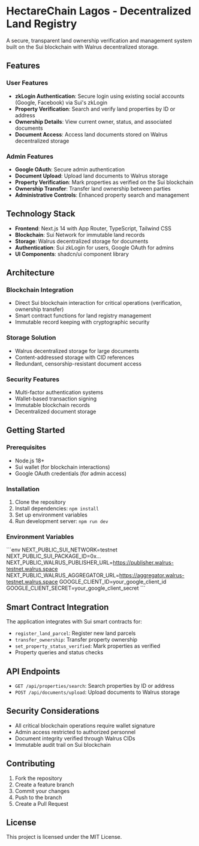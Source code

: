 # HectareChain Lagos - Decentralized Land Registry

A secure, transparent land ownership verification and management system built on the Sui blockchain with Walrus decentralized storage.

## Features

### User Features
- **zkLogin Authentication**: Secure login using existing social accounts (Google, Facebook) via Sui's zkLogin
- **Property Verification**: Search and verify land properties by ID or address
- **Ownership Details**: View current owner, status, and associated documents
- **Document Access**: Access land documents stored on Walrus decentralized storage

### Admin Features
- **Google OAuth**: Secure admin authentication
- **Document Upload**: Upload land documents to Walrus storage
- **Property Verification**: Mark properties as verified on the Sui blockchain
- **Ownership Transfer**: Transfer land ownership between parties
- **Administrative Controls**: Enhanced property search and management

## Technology Stack

- **Frontend**: Next.js 14 with App Router, TypeScript, Tailwind CSS
- **Blockchain**: Sui Network for immutable land records
- **Storage**: Walrus decentralized storage for documents
- **Authentication**: Sui zkLogin for users, Google OAuth for admins
- **UI Components**: shadcn/ui component library

## Architecture

### Blockchain Integration
- Direct Sui blockchain interaction for critical operations (verification, ownership transfer)
- Smart contract functions for land registry management
- Immutable record keeping with cryptographic security

### Storage Solution
- Walrus decentralized storage for large documents
- Content-addressed storage with CID references
- Redundant, censorship-resistant document access

### Security Features
- Multi-factor authentication systems
- Wallet-based transaction signing
- Immutable blockchain records
- Decentralized document storage

## Getting Started

### Prerequisites
- Node.js 18+ 
- Sui wallet (for blockchain interactions)
- Google OAuth credentials (for admin access)

### Installation

1. Clone the repository
2. Install dependencies: `npm install`
3. Set up environment variables
4. Run development server: `npm run dev`

### Environment Variables

\`\`\`env
NEXT_PUBLIC_SUI_NETWORK=testnet
NEXT_PUBLIC_SUI_PACKAGE_ID=0x...
NEXT_PUBLIC_WALRUS_PUBLISHER_URL=https://publisher.walrus-testnet.walrus.space
NEXT_PUBLIC_WALRUS_AGGREGATOR_URL=https://aggregator.walrus-testnet.walrus.space
GOOGLE_CLIENT_ID=your_google_client_id
GOOGLE_CLIENT_SECRET=your_google_client_secret
\`\`\`

## Smart Contract Integration

The application integrates with Sui smart contracts for:

- `register_land_parcel`: Register new land parcels
- `transfer_ownership`: Transfer property ownership
- `set_property_status_verified`: Mark properties as verified
- Property queries and status checks

## API Endpoints

- `GET /api/properties/search`: Search properties by ID or address
- `POST /api/documents/upload`: Upload documents to Walrus storage

## Security Considerations

- All critical blockchain operations require wallet signature
- Admin access restricted to authorized personnel
- Document integrity verified through Walrus CIDs
- Immutable audit trail on Sui blockchain

## Contributing

1. Fork the repository
2. Create a feature branch
3. Commit your changes
4. Push to the branch
5. Create a Pull Request

## License

This project is licensed under the MIT License.
